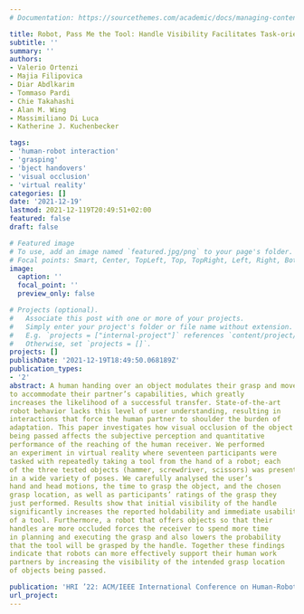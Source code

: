 ```yaml
---
# Documentation: https://sourcethemes.com/academic/docs/managing-content/

title: Robot, Pass Me the Tool: Handle Visibility Facilitates Task-oriented Handovers
subtitle: ''
summary: ''
authors:
- Valerio Ortenzi
- Majia Filipovica
- Diar Abdlkarim
- Tommaso Pardi
- Chie Takahashi
- Alan M. Wing
- Massimiliano Di Luca
- Katherine J. Kuchenbecker

tags:
- 'human-robot interaction'
- 'grasping'
- 'bject handovers'
- 'visual occlusion'
- 'virtual reality'
categories: []
date: '2021-12-19'
lastmod: 2021-12-119T20:49:51+02:00
featured: false
draft: false

# Featured image
# To use, add an image named `featured.jpg/png` to your page's folder.
# Focal points: Smart, Center, TopLeft, Top, TopRight, Left, Right, BottomLeft, Bottom, BottomRight.
image:
  caption: ''
  focal_point: ''
  preview_only: false

# Projects (optional).
#   Associate this post with one or more of your projects.
#   Simply enter your project's folder or file name without extension.
#   E.g. `projects = ["internal-project"]` references `content/project/deep-learning/index.md`.
#   Otherwise, set `projects = []`.
projects: []
publishDate: '2021-12-19T18:49:50.068189Z'
publication_types:
- '2'
abstract: A human handing over an object modulates their grasp and movements
to accommodate their partner’s capabilities, which greatly
increases the likelihood of a successful transfer. State-of-the-art
robot behavior lacks this level of user understanding, resulting in
interactions that force the human partner to shoulder the burden of
adaptation. This paper investigates how visual occlusion of the object
being passed affects the subjective perception and quantitative
performance of the reaching of the human receiver. We performed
an experiment in virtual reality where seventeen participants were
tasked with repeatedly taking a tool from the hand of a robot; each
of the three tested objects (hammer, screwdriver, scissors) was presented
in a wide variety of poses. We carefully analysed the user’s
hand and head motions, the time to grasp the object, and the chosen
grasp location, as well as participants’ ratings of the grasp they
just performed. Results show that initial visibility of the handle
significantly increases the reported holdability and immediate usability
of a tool. Furthermore, a robot that offers objects so that their
handles are more occluded forces the receiver to spend more time
in planning and executing the grasp and also lowers the probability
that the tool will be grasped by the handle. Together these findings
indicate that robots can more effectively support their human work
partners by increasing the visibility of the intended grasp location
of objects being passed.

publication: 'HRI ’22: ACM/IEEE International Conference on Human-Robot Interaction'
url_project:
---
```

